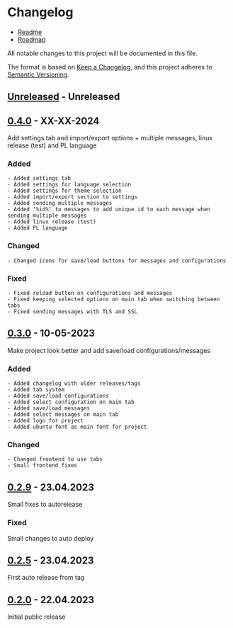 # Changelog

- [Readme](README.md)
- [Roadmap](ROADMAP.md)

All notable changes to this project will be documented in this file.

The format is based on [Keep a Changelog](https://keepachangelog.com/en/1.1.0/),
and this project adheres to [Semantic Versioning](https://semver.org/spec/v2.0.0.html).

## [Unreleased] - Unreleased

## [0.4.0] - XX-XX-2024

Add settings tab and import/export options + multiple messages, linux release (test) and PL language

### Added

    - Added settings tab
    - Added settings for language selection
    - Added settings for theme selection
    - Added import/export section to settings
    - Added sending multiple messages
    - Added '%id%' to messages to add unique id to each message when sending multiple messages
    - Added linux release (test)
    - Added PL language

### Changed

    - Changed icons for save/load buttons for messages and configurations

### Fixed

    - Fixed reload button on configurations and messages
    - Fixed keeping selected options on main tab when switching between tabs
    - Fixed sending messages with TLS and SSL

## [0.3.0] - 10-05-2023

Make project look better and add save/load configurations/messages

### Added

    - Added changelog with older releases/tags
    - Added tab system
    - Added save/load configurations
    - Added select configuration on main tab
    - Added save/load messages
    - Added select messages on main tab
    - Added logo for project
    - Added ubuntu font as main font for project

### Changed

    - Changed frontend to use tabs
    - Small frontend fixes

## [0.2.9] - 23.04.2023

Small fixes to autorelease

### Fixed

Small changes to auto deploy

## [0.2.5] - 23.04.2023

First auto release from tag

## [0.2.0] - 22.04.2023

Initial public release


[unreleased]: https://github.com/MoQuEs/smtp_client/compare/v0.4.0...HEAD

[0.4.0]: https://github.com/MoQuEs/smtp_client/compare/v0.3.0...v0.4.0

[0.3.0]: https://github.com/MoQuEs/smtp_client/compare/v0.2.9...v0.3.0

[0.2.9]: https://github.com/MoQuEs/smtp_client/compare/v0.2.5...v0.2.9

[0.2.5]: https://github.com/MoQuEs/smtp_client/compare/v0.2.0...v0.2.5

[0.2.0]: https://github.com/MoQuEs/smtp_client/compare/v0.0.0...v0.2.0
